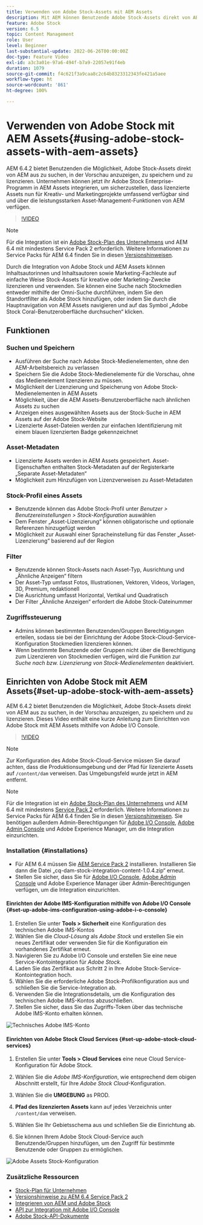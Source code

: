 ```yaml
---
title: Verwenden von Adobe Stock-Assets mit AEM Assets
description: Mit AEM können Benutzende Adobe Stock-Assets direkt von AEM aus suchen, in der Vorschau anzeigen, speichern und lizenzieren. Unternehmen können jetzt ihr Adobe Stock Enterprise-Programm in AEM Assets integrieren, um sicherzustellen, dass lizenzierte Assets nun für Kreativ- und Marketingprojekte umfassend verfügbar sind und über die leistungsstarken Asset-Management-Funktionen von AEM verfügen.
feature: Adobe Stock
version: 6.5
topic: Content Management
role: User
level: Beginner
last-substantial-update: 2022-06-26T00:00:00Z
doc-type: Feature Video
exl-id: a3c3a01e-97a6-494f-b7a9-22057e91f4eb
duration: 1079
source-git-commit: f4c621f3a9caa8c2c64b8323312343fe421a5aee
workflow-type: ht
source-wordcount: '861'
ht-degree: 100%

---
```


# Verwenden von Adobe Stock mit AEM Assets{#using-adobe-stock-assets-with-aem-assets}

AEM 6.4.2 bietet Benutzenden die Möglichkeit, Adobe Stock-Assets direkt von AEM aus zu suchen, in der Vorschau anzuzeigen, zu speichern und zu lizenzieren. Unternehmen können jetzt ihr Adobe Stock Enterprise-Programm in AEM Assets integrieren, um sicherzustellen, dass lizenzierte Assets nun für Kreativ- und Marketingprojekte umfassend verfügbar sind und über die leistungsstarken Asset-Management-Funktionen von AEM verfügen.

>[!VIDEO](https://video.tv.adobe.com/v/24678?quality=12&learn=on)

>[!NOTE]
>
>Für die Integration ist ein [Adobe Stock-Plan des Unternehmens](https://stockenterprise.adobe.com/de/home.html) und AEM 6.4 mit mindestens Service Pack 2 erforderlich. Weitere Informationen zu Service Packs für AEM 6.4 finden Sie in diesen [Versionshinweisen](https://helpx.adobe.com/de/experience-manager/6-4/release-notes/sp-release-notes.html).

Durch die Integration von Adobe Stock und AEM Assets können Inhaltsautorinnen und Inhaltsautoren sowie Marketing-Fachleute auf einfache Weise Stock-Assets für kreative oder Marketing-Zwecke lizenzieren und verwenden. Sie können eine Suche nach Stockmedien entweder mithilfe der Omni-Suche durchführen, indem Sie den Standortfilter als Adobe Stock hinzufügen, oder indem Sie durch die Hauptnavigation von AEM Assets navigieren und auf das Symbol „Adobe Stock Coral-Benutzeroberfläche durchsuchen“ klicken.

## Funktionen

### Suchen und Speichern

* Ausführen der Suche nach Adobe Stock-Medienelementen, ohne den AEM-Arbeitsbereich zu verlassen
* Speichern Sie die Adobe Stock-Medienelemente für die Vorschau, ohne das Medienelement lizenzieren zu müssen.
* Möglichkeit der Lizenzierung und Speicherung von Adobe Stock-Medienelementen in AEM Assets
* Möglichkeit, über die AEM Assets-Benutzeroberfläche nach ähnlichen Assets zu suchen
* Anzeigen eines ausgewählten Assets aus der Stock-Suche in AEM Assets auf der Adobe Stock-Website
* Lizenzierte Asset-Dateien werden zur einfachen Identifizierung mit einem blauen lizenzierten Badge gekennzeichnet

### Asset-Metadaten

* Lizenzierte Assets werden in AEM Assets gespeichert. Asset-Eigenschaften enthalten Stock-Metadaten auf der Registerkarte „Separate Asset-Metadaten“
* Möglichkeit zum Hinzufügen von Lizenzverweisen zu Asset-Metadaten

### Stock-Profil eines Assets

* Benutzende können das Adobe Stock-Profil unter *Benutzer > Benutzereinstellungen > Stock-Konfiguration* auswählen
* Dem Fenster „Asset-Lizenzierung“ können obligatorische und optionale Referenzen hinzugefügt werden
* Möglichkeit zur Auswahl einer Spracheinstellung für das Fenster „Asset-Lizenzierung“ basierend auf der Region

### Filter

* Benutzende können Stock-Assets nach Asset-Typ, Ausrichtung und „Ähnliche Anzeigen“ filtern
* Der Asset-Typ umfasst Fotos, Illustrationen, Vektoren, Videos, Vorlagen, 3D, Premium, redaktionell
* Die Ausrichtung umfasst Horizontal, Vertikal und Quadratisch
* Der Filter „Ähnliche Anzeigen“ erfordert die Adobe Stock-Dateinummer

### Zugriffssteuerung

* Admins können bestimmten Benutzenden/Gruppen Berechtigungen erteilen, sodass sie bei der Einrichtung der Adobe Stock-Cloud-Service-Konfiguration Stockmedien lizenzieren können.
* Wenn bestimmte Benutzende oder Gruppen nicht über die Berechtigung zum Lizenzieren von Stockmedien verfügen, wird die Funktion zur *Suche nach bzw. Lizenzierung von Stock-Medienelementen* deaktiviert.

## Einrichten von Adobe Stock mit AEM Assets{#set-up-adobe-stock-with-aem-assets}

AEM 6.4.2 bietet Benutzenden die Möglichkeit, Adobe Stock-Assets direkt von AEM aus zu suchen, in der Vorschau anzuzeigen, zu speichern und zu lizenzieren. Dieses Video enthält eine kurze Anleitung zum Einrichten von Adobe Stock mit AEM Assets mithilfe von Adobe I/O Console.

>[!VIDEO](https://video.tv.adobe.com/v/25043?quality=12&learn=on)

>[!NOTE]
>
>Zur Konfiguration des Adobe Stock-Cloud-Service müssen Sie darauf achten, dass die Produktionsumgebung und der Pfad für lizenzierte Assets auf `/content/dam` verweisen. Das Umgebungsfeld wurde jetzt in AEM entfernt.

>[!NOTE]
>
>Für die Integration ist ein [Adobe Stock-Plan des Unternehmens](https://stockenterprise.adobe.com/de/home.html) und AEM 6.4 mit mindestens [Service Pack 2](https://experience.adobe.com/#/downloads/content/software-distribution/en/aem.html?fulltext=AEM*+6*+4*+Service*+Pack*&amp;2_group.propertyvalues.property=.%2Fjcr%3Acontent%2Fmetadata%2Fdc%3Aversion&amp;2_group.propertyvalues.operation=equals&amp;2_group.propertyvalues.0_values=target-version%3Aaem%2F6-4&amp;3_group.propertyvalues.property=.%2Fjcr%3Acontent%2Fmetadata%2Fdc%3AsoftwareType&amp;3_group.propertyvalues.operation=equals&amp;3_group.propertyvalues.0_values=software-type%3Aservice-and-cumulative-fix&amp;orderby=%40jcr%3Acontent%2Fmetadata%2Fdc%3Atitle&amp;orderby.sort=asc&amp;layout=list&amp;p.offset=0&amp;p.limit=24) erforderlich. Weitere Informationen zu Service Packs für AEM 6.4 finden Sie in diesen [Versionshinweisen](https://helpx.adobe.com/de/experience-manager/6-4/release-notes/sp-release-notes.html). Sie benötigen außerdem Admin-Berechtigungen für [Adobe I/O Console](https://console.adobe.io/), [Adobe Admin Console](https://adminconsole.adobe.com/) und Adobe Experience Manager, um die Integration einzurichten.

### Installation {#installations}

* Für AEM 6.4 müssen Sie [AEM Service Pack 2](https://experience.adobe.com/#/downloads/content/software-distribution/en/aem.html?fulltext=AEM*+6*+4*+Service*+Pack*&amp;2_group.propertyvalues.property=.%2Fjcr%3Acontent%2Fmetadata%2Fdc%3Aversion&amp;2_group.propertyvalues.operation=equals&amp;2_group.propertyvalues.0_values=target-version%3Aaem%2F6-4&amp;3_group.propertyvalues.property=.%2Fjcr%3Acontent%2Fmetadata%2Fdc%3AsoftwareType&amp;3_group.propertyvalues.operation=equals&amp;3_group.propertyvalues.0_values=software-type%3Aservice-and-cumulative-fix&amp;orderby=%40jcr%3Acontent%2Fmetadata%2Fdc%3Atitle&amp;orderby.sort=asc&amp;layout=list&amp;p.offset=0&amp;p.limit=24) installieren. Installieren Sie dann die Datei „cq-dam-stock-integration-content-1.0.4.zip“ erneut.
* Stellen Sie sicher, dass Sie für [Adobe I/O Console](https://console.adobe.io/), [Adobe Admin Console](https://adminconsole.adobe.com/) und Adobe Experience Manager über Admin-Berechtigungen verfügen, um die Integration einzurichten.

#### Einrichten der Adobe IMS-Konfiguration mithilfe von Adobe I/O Console {#set-up-adobe-ims-configuration-using-adobe-i-o-console}

1. Erstellen Sie unter **Tools > Sicherheit** eine Konfiguration des technischen Adobe IMS-Kontos
2. Wählen Sie die *Cloud-Lösung* als *Adobe Stock* und erstellen Sie ein neues Zertifikat oder verwenden Sie für die Konfiguration ein vorhandenes Zertifikat erneut.
3. Navigieren Sie zu Adobe I/O Console und erstellen Sie eine neue Service-Kontointegration für *Adobe Stock*.
4. Laden Sie das Zertifikat aus Schritt 2 in Ihre Adobe Stock-Service-Kontointegration hoch.
5. Wählen Sie die erforderliche Adobe Stock-Profilkonfiguration aus und schließen Sie die Service-Integration ab.
6. Verwenden Sie die Integrationsdetails, um die Konfiguration des technischen Adobe IMS-Kontos abzuschließen.
7. Stellen Sie sicher, dass Sie das Zugriffs-Token über das technische Adobe IMS-Konto erhalten können.

![Technisches Adobe IMS-Konto](assets/screen_shot_2018-10-22at12219pm.png)

#### Einrichten von Adobe Stock Cloud Services {#set-up-adobe-stock-cloud-services}

1. Erstellen Sie unter **Tools > Cloud Services** eine neue Cloud Service-Konfiguration für Adobe Stock.
2. Wählen Sie die *Adobe IMS-Konfiguration*, wie entsprechend dem obigen Abschnitt erstellt, für Ihre *Adobe Stock Cloud*-Konfiguration.

3. Wählen Sie die **UMGEBUNG** as PROD.
4. **Pfad des lizenzierten Assets** kann auf jedes Verzeichnis unter `/content/dam` verweisen.
5. Wählen Sie Ihr Gebietsschema aus und schließen Sie die Einrichtung ab.
6. Sie können Ihrem Adobe Stock Cloud-Service auch Benutzende/Gruppen hinzufügen, um den Zugriff für bestimmte Benutzende oder Gruppen zu ermöglichen.

![Adobe Assets Stock-Konfiguration](assets/screen_shot_2018-10-22at12425pm.png)

### Zusätzliche Ressourcen

* [Stock-Plan für Unternehmen](https://stockenterprise.adobe.com/de/home.html)
* [Versionshinweise zu AEM 6.4 Service Pack 2](https://experienceleague.adobe.com/docs/experience-manager-65/release-notes/release-notes.html?lang=de)
* [Integrieren von AEM und Adobe Stock](https://experienceleague.adobe.com/docs/experience-manager-65/assets/using/aem-assets-adobe-stock.html?lang=de)
* [API zur Integration mit Adobe I/O Console](https://www.adobe.io/apis/cloudplatform/console/authentication/gettingstarted.html)
* [Adobe Stock-API-Dokumente](https://www.adobe.io/apis/creativecloud/stock/docs.html)
